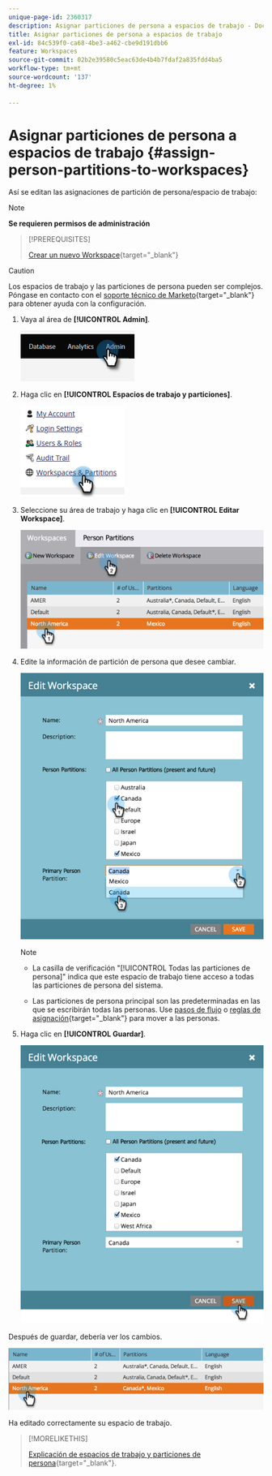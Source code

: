 ```yaml
---
unique-page-id: 2360317
description: Asignar particiones de persona a espacios de trabajo - Documentos de Marketo - Documentación del producto
title: Asignar particiones de persona a espacios de trabajo
exl-id: 84c539f0-ca68-4be3-a462-cbe9d191dbb6
feature: Workspaces
source-git-commit: 02b2e39580c5eac63de4b4b7fdaf2a835fdd4ba5
workflow-type: tm+mt
source-wordcount: '137'
ht-degree: 1%

---
```


# Asignar particiones de persona a espacios de trabajo {#assign-person-partitions-to-workspaces}

Así se editan las asignaciones de partición de persona/espacio de trabajo:

>[!NOTE]
>
>**Se requieren permisos de administración**

>[!PREREQUISITES]
>
>[Crear un nuevo Workspace](/help/marketo/product-docs/administration/workspaces-and-person-partitions/create-a-new-workspace.md){target="_blank"}

>[!CAUTION]
>
>Los espacios de trabajo y las particiones de persona pueden ser complejos. Póngase en contacto con el [soporte técnico de Marketo](https://nation.marketo.com/t5/Support/ct-p/Support){target="_blank"} para obtener ayuda con la configuración.

1. Vaya al área de **[!UICONTROL Admin]**.

   ![](assets/assign-person-partitions-to-workspaces-1.png)

1. Haga clic en **[!UICONTROL Espacios de trabajo y particiones]**.

   ![](assets/assign-person-partitions-to-workspaces-2.png)

1. Seleccione su área de trabajo y haga clic en **[!UICONTROL Editar Workspace]**.

   ![](assets/assign-person-partitions-to-workspaces-3.png)

1. Edite la información de partición de persona que desee cambiar.

   ![](assets/assign-person-partitions-to-workspaces-4.png)

   >[!NOTE]
   >
   >* La casilla de verificación &quot;[!UICONTROL Todas las particiones de persona]&quot; indica que este espacio de trabajo tiene acceso a todas las particiones de persona del sistema.
   >
   >* Las particiones de persona principal son las predeterminadas en las que se escribirán todas las personas. Use [pasos de flujo](/help/marketo/product-docs/core-marketo-concepts/smart-campaigns/flow-actions/use-add-choice-in-a-flow-step.md) o [reglas de asignación](/help/marketo/product-docs/administration/workspaces-and-person-partitions/assigning-person-partitions-with-assignment-rules.md){target="_blank"} para mover a las personas.

1. Haga clic en **[!UICONTROL Guardar]**.

   ![](assets/assign-person-partitions-to-workspaces-5.png)

Después de guardar, debería ver los cambios.

![](assets/assign-person-partitions-to-workspaces-6.png)

Ha editado correctamente su espacio de trabajo.

>[!MORELIKETHIS]
>
>[Explicación de espacios de trabajo y particiones de persona](/help/marketo/product-docs/administration/workspaces-and-person-partitions/understanding-workspaces-and-person-partitions.md){target="_blank"}.

